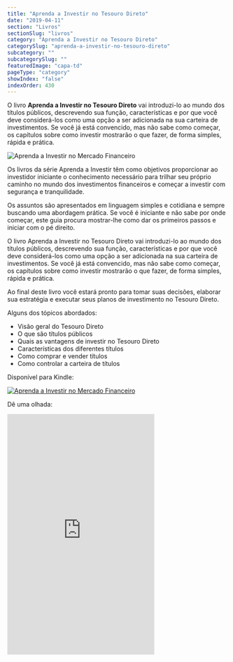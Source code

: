 ```yaml
---
title: "Aprenda a Investir no Tesouro Direto"
date: "2019-04-11"
section: "Livros"
sectionSlug: "livros"
category: "Aprenda a Investir no Tesouro Direto"
categorySlug: "aprenda-a-investir-no-tesouro-direto"
subcategory: ""
subcategorySlug: ""
featuredImage: "capa-td"
pageType: "category"
showIndex: "false"
indexOrder: 430
---
```


O livro **Aprenda a Investir no Tesouro Direto** vai introduzi-lo ao mundo dos títulos públicos, descrevendo sua função, características e por que você deve considerá-los como uma opção a ser adicionada na sua carteira de investimentos. Se você já está convencido, mas não sabe como começar, os capítulos sobre como investir mostrarão o que fazer, de forma simples, rápida e prática. 

![Aprenda a Investir no Mercado Financeiro](../img/capa-td.jpg)

 Os livros da série Aprenda a Investir têm como objetivos proporcionar ao investidor iniciante o conhecimento necessário para trilhar seu próprio caminho no mundo dos investimentos financeiros e começar a investir com segurança e tranquilidade.

Os assuntos são apresentados em linguagem simples e cotidiana e sempre buscando uma abordagem prática. Se você é iniciante e não sabe por onde começar, este guia procura mostrar-lhe como dar os primeiros passos e iniciar com o pé direito.

O livro Aprenda a Investir no Tesouro Direto vai introduzi-lo ao mundo dos títulos públicos, descrevendo sua função, características e por que você deve considerá-los como uma opção a ser adicionada na sua carteira de investimentos. Se você já está convencido, mas não sabe como começar, os capítulos sobre como investir mostrarão o que fazer, de forma simples, rápida e prática.

Ao final deste livro você estará pronto para tomar suas decisões, elaborar sua estratégia e executar seus planos de investimento no Tesouro Direto.

Alguns dos tópicos abordados:

- Visão geral do Tesouro Direto
- O que são títulos públicos
- Quais as vantagens de investir no Tesouro Direto
- Características dos diferentes títulos
- Como comprar e vender títulos
- Como controlar a carteira de títulos

Disponível para Kindle:



[![Aprenda a Investir no Mercado Financeiro](../img/kindle.jpg)](https://www.amazon.com.br/Aprenda-Investir-no-Tesouro-Direto-ebook/dp/B07PF5D48S/)


Dê uma olhada:



<div class="iframe-container">

<iframe class="aligncenter" type="text/html" allowfullscreen="" style="max-width:100%" src="https://ler.amazon.com.br/kp/card?asin=B07PF5D48S&amp;preview=inline&amp;linkCode=kpe&amp;ref_=cm_sw_r_kb_dp_TELKCbJQ6P0N1" width="336" height="550" frameborder="0"></iframe>
</div>